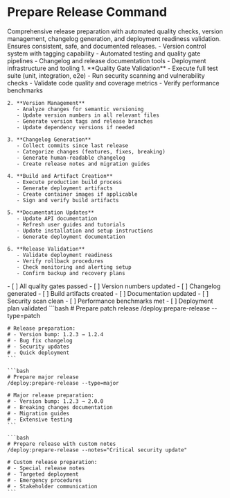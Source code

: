 # Prepare Release Command

<instructions>
  <context>
    Comprehensive release preparation with automated quality checks, version management, changelog generation, and deployment readiness validation. Ensures consistent, safe, and documented releases.
  </context>
  
  <requirements>
    - Version control system with tagging capability
    - Automated testing and quality gate pipelines
    - Changelog and release documentation tools
    - Deployment infrastructure and tooling
  </requirements>
  
  <execution>
    1. **Quality Gate Validation**
       - Execute full test suite (unit, integration, e2e)
       - Run security scanning and vulnerability checks
       - Validate code quality and coverage metrics
       - Verify performance benchmarks
    
    2. **Version Management**
       - Analyze changes for semantic versioning
       - Update version numbers in all relevant files
       - Generate version tags and release branches
       - Update dependency versions if needed
    
    3. **Changelog Generation**
       - Collect commits since last release
       - Categorize changes (features, fixes, breaking)
       - Generate human-readable changelog
       - Create release notes and migration guides
    
    4. **Build and Artifact Creation**
       - Execute production build process
       - Generate deployment artifacts
       - Create container images if applicable
       - Sign and verify build artifacts
    
    5. **Documentation Updates**
       - Update API documentation
       - Refresh user guides and tutorials
       - Update installation and setup instructions
       - Generate deployment documentation
    
    6. **Release Validation**
       - Validate deployment readiness
       - Verify rollback procedures
       - Check monitoring and alerting setup
       - Confirm backup and recovery plans
  </execution>
  
  <validation>
    - [ ] All quality gates passed
    - [ ] Version numbers updated
    - [ ] Changelog generated
    - [ ] Build artifacts created
    - [ ] Documentation updated
    - [ ] Security scan clean
    - [ ] Performance benchmarks met
    - [ ] Deployment plan validated
  </validation>
  
  <examples>
    ```bash
    # Prepare patch release
    /deploy:prepare-release --type=patch
    
    # Release preparation:
    # - Version bump: 1.2.3 → 1.2.4
    # - Bug fix changelog
    # - Security updates
    # - Quick deployment
    ```
    
    ```bash
    # Prepare major release
    /deploy:prepare-release --type=major
    
    # Major release preparation:
    # - Version bump: 1.2.3 → 2.0.0
    # - Breaking changes documentation
    # - Migration guides
    # - Extensive testing
    ```
    
    ```bash
    # Prepare release with custom notes
    /deploy:prepare-release --notes="Critical security update"
    
    # Custom release preparation:
    # - Special release notes
    # - Targeted deployment
    # - Emergency procedures
    # - Stakeholder communication
    ```
  </examples>
</instructions>